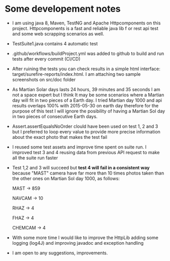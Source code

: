 # Some developement notes

* I am using java 8, Maven, TestNG and Apache Httpcomponents on this project.
Httpcomponents is a fast and reliable java lib f or rest api test and some web scrapping scenarios as well.

* TestSuite1.java contains 4 automatic test

* .github/workflows/buildProject.yml was added to github to build and run tests after every commit (CI/CD)

* After ruining the tests you can check results in a simple html interface: target/surefire-reports/index.html.  I am attaching two sample screenshots on src/doc folder

* As Martian Solar days lasts 24 hours, 39 minutes and 35 seconds I am not a space expert but I think It may be some scenarios where a Martian day will fit in two pieces of a Earth day. I tried Martian day 1000 and api results overlaps 100% with 2015-05-30 on earth day therefore for the purpose of this test I will ignore the posibility of having a Martian Sol day in two pieces of consecutive Earth days.

* Assert.assertEqualsNoOrder clould have been used on test 1, 2 and 3 but I preferred to loop every value to provide more precise information about the exact photo that makes the test fail

* I reused some test assets and improve time spent on suite run.
I improved test 3 and 4 reusing data from previous API request to make all the suite run faster

* Test 1,2 and 3 will succeed but **test 4 will fail in a consistent way** because "MAST" camera have far more than 10 times photos taken than the other ones on Martian Sol day 1000, as follows:

  MAST -> 859
  
  NAVCAM -> 10
  
  RHAZ ->  4
  
  FHAZ ->  4
  
  CHEMCAM -> 4

* With some more time I would like to improve the HttpLib adding some logging (log4J) and improving javadoc and exception handling

* I am open to any suggestions, improvements. 
